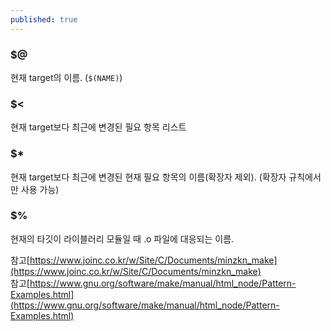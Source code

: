```yaml
---
published: true
---
```


### $@
현재 target의 이름. (`$(NAME)`)

### $<
현재 target보다 최근에 변경된 필요 항목 리스트

### $*
현재 target보다 최근에 변경된 현재 필요 항목의 이름(확장자 제외). (확장자 규칙에서만 사용 가능)

### $%
현재의 타깃이 라이블러리 모듈일 때 .o 파일에 대응되는 이름.

참고[https://www.joinc.co.kr/w/Site/C/Documents/minzkn_make](https://www.joinc.co.kr/w/Site/C/Documents/minzkn_make) <br>
참고[https://www.gnu.org/software/make/manual/html_node/Pattern-Examples.html](https://www.gnu.org/software/make/manual/html_node/Pattern-Examples.html)
